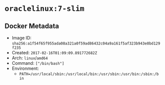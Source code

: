 # `oraclelinux:7-slim`

## Docker Metadata

- Image ID: `sha256:a1f54f65f955ada08a321a0f59ad86432c04a9a161f5af323b943e0bd129f235`
- Created: `2017-02-16T01:09:09.891772682Z`
- Arch: `linux`/`amd64`
- Command: `["/bin/bash"]`
- Environment:
  - `PATH=/usr/local/sbin:/usr/local/bin:/usr/sbin:/usr/bin:/sbin:/bin`
